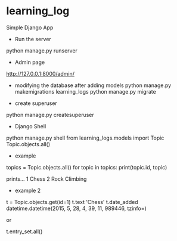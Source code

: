 # learning_log
Simple Django App

- Run the server

python manage.py runserver

- Admin page

http://127.0.0.1:8000/admin/

- modifying the database after adding models
python manage.py makemigrations learning_logs
python manage.py migrate

- create superuser

python manage.py createsuperuser

- Django Shell

python manage.py shell
from learning_logs.models import Topic
Topic.objects.all()

- example

topics = Topic.objects.all()
for topic in topics:
print(topic.id, topic)

prints...
1 Chess
2 Rock Climbing

- example 2

t = Topic.objects.get(id=1)
t.text
'Chess'
t.date_added
datetime.datetime(2015, 5, 28, 4, 39, 11, 989446, tzinfo=<UTC>)

or

t.entry_set.all()